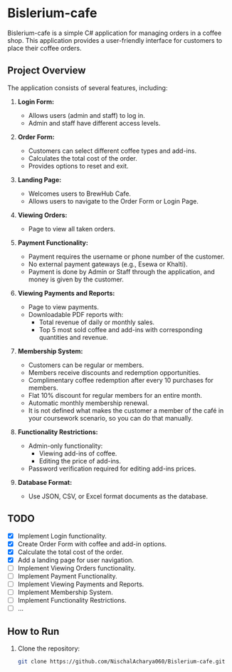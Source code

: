 # Bislerium-cafe

Bislerium-cafe is a simple C# application for managing orders in a coffee shop. This application provides a user-friendly interface for customers to place their coffee orders.

## Project Overview

The application consists of several features, including:

1. **Login Form:**
   - Allows users (admin and staff) to log in.
   - Admin and staff have different access levels.

2. **Order Form:**
   - Customers can select different coffee types and add-ins.
   - Calculates the total cost of the order.
   - Provides options to reset and exit.

3. **Landing Page:**
   - Welcomes users to BrewHub Cafe.
   - Allows users to navigate to the Order Form or Login Page.

4. **Viewing Orders:**
   - Page to view all taken orders.

5. **Payment Functionality:**
   - Payment requires the username or phone number of the customer.
   - No external payment gateways (e.g., Esewa or Khalti).
   - Payment is done by Admin or Staff through the application, and money is given by the customer.

6. **Viewing Payments and Reports:**
   - Page to view payments.
   - Downloadable PDF reports with:
     - Total revenue of daily or monthly sales.
     - Top 5 most sold coffee and add-ins with corresponding quantities and revenue.

7. **Membership System:**
   - Customers can be regular or members.
   - Members receive discounts and redemption opportunities.
   - Complimentary coffee redemption after every 10 purchases for members.
   - Flat 10% discount for regular members for an entire month.
   - Automatic monthly membership renewal.
   - It is not defined what makes the customer a member of the café in your coursework scenario, so you can do that manually.

8. **Functionality Restrictions:**
   - Admin-only functionality:
     - Viewing add-ins of coffee.
     - Editing the price of add-ins.
   - Password verification required for editing add-ins prices.

9. **Database Format:**
   - Use JSON, CSV, or Excel format documents as the database.

## TODO

- [x] Implement Login functionality.
- [x] Create Order Form with coffee and add-in options.
- [x] Calculate the total cost of the order.
- [x] Add a landing page for user navigation.
- [ ] Implement Viewing Orders functionality.
- [ ] Implement Payment Functionality.
- [ ] Implement Viewing Payments and Reports.
- [ ] Implement Membership System.
- [ ] Implement Functionality Restrictions.
- [ ] ...

## How to Run

1. Clone the repository:

   ```bash
   git clone https://github.com/NischalAcharya060/Bislerium-cafe.git
